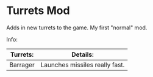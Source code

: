 # Turrets Mod

Adds in new turrets to the game.
My first "normal" mod.



Info:

|Turrets:|Details:|
|:------:|:------:|
Barrager|Launches missiles really fast.
